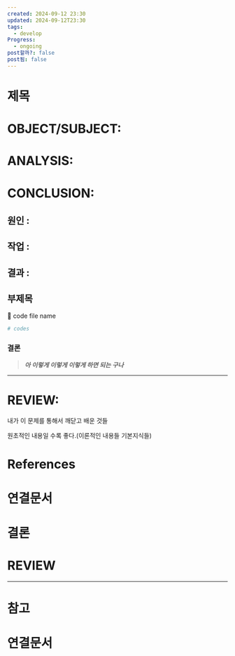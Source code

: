 ```yaml
---
created: 2024-09-12 23:30
updated: 2024-09-12T23:30
tags:
  - develop
Progress:
  - ongoing
post할까?: false
post됨: false
---
```

# 제목
# OBJECT/SUBJECT:

# ANALYSIS:

# CONCLUSION:

## 원인 :

## 작업 :

## 결과 :

## 부제목

<aside> 🔽 code file name

</aside>

```bash
# codes
```

### 결론

> _**아 이렇게 이렇게 이렇게 하면 되는 구나**_



---
# REVIEW:

내가 이 문제를 통해서 깨닫고 배운 것들

원초적인 내용일 수록 좋다.(이론적인 내용들 기본지식들)

# References

# 연결문서



# 결론

# REVIEW


---
# 참고

# 연결문서